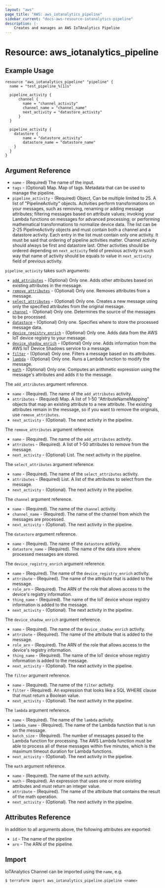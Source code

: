 ```yaml
---
layout: "aws"
page_title: "AWS: aws_iotanalytics_pipeline"
sidebar_current: "docs-aws-resource-iotanalytics-pipeline"
description: |-
    Creates and manages an AWS IoTAnalytics Pipeline
---
```


# Resource: aws_iotanalytics_pipeline

## Example Usage

```hcl
resource "aws_iotanalytics_pipeline" "pipeline" {
  name = "test_pipeline_%[1]s"
 
  pipeline_activity {
	  channel {
		name = "channel_activity"
		channel_name = "channel_name"
		next_activity = "datastore_activity"
	  }
  }

  pipeline_activity {
	datastore {
		name = "datastore_activity"
		datastore_name = "datastore_name"
	}
  }
}
```

## Argument Reference

* `name` - (Required) The name of the input.
* `tags` - (Optional) Map. Map of tags. Metadata that can be used to manage the pipeline.
* `pipeline_activity` - (Required) Object, Can be multiple limited to 25. A list of "PipelineActivity" objects. Activities perform transformations on your messages, such as removing, renaming or adding message attributes; filtering messages based on attribute values; invoking your Lambda functions on messages for advanced processing; or performing mathematical transformations to normalize device data. The list can be 2-25 PipelineActivity objects and must contain both a channel and a datastore activity. Each entry in the list must contain only one activity. It must be said that ordering of pipeline activities matter. Channel activity should always be first and datastore last. Other activities should be ordered depending on `next_activity` field of previous activity in such way that name of activity should be equals to value in `next_activity` field of previous activity.

`pipeline_activity` takes such arguments:

* [`add_attributes`](#add_attributes) - (Optional) Only one. Adds other attributes based on existing attributes in the message.
* [`remove_attributes`](#remove_attributes) - (Optional) Only one. Removes attributes from a message.
* [`select_attributes`](#select_attributes) - (Optional) Only one. Creates a new message using only the specified attributes from the original message.
* [`channel`](#channel) - (Optional) Only one. Determines the source of the messages to be processed.
* [`datastore`](#datastore) - (Optional) Only one. Specifies where to store the processed message data.
* [`device_registry_enrich`](#device_registry_enrich) - (Optional) Only one. Adds data from the AWS IoT device registry to your message.
* [`device_shadow_enrich`](#device_shadow_enrich) - (Optional) Only one. Adds information from the AWS IoT Device Shadows service to a message.
* [`filter`](#filter) - (Optional) Only one. Filters a message based on its attributes.
* [`lambda`](#lambda) - (Optional) Only one. Runs a Lambda function to modify the message.
* [`math`](#math) - (Optional) Only one. Computes an arithmetic expression using the message's attributes and adds it to the message.

<a name="add_attributes"><a/> The `add_attributes` argument reference.
* `name` - (Required). The name of the `add_attributes` activity.
* `attributes` - (Requied) Map. A list of 1-50 "AttributeNameMapping" objects that map an existing attribute to a new attribute. The existing attributes remain in the message, so if you want to remove the originals, use `remove_attributes`.
* `next_activity` - (Optional). The next activity in the pipeline.

<a name="remove_attributes"><a/> The `remove_attributes` argument reference.
* `name` - (Required). The name of the `add_attributes` activity.
* `attributes` - (Required). A list of 1-50 attributes to remove from the message.
* `next_activity` - (Optional) List. The next activity in the pipeline.

<a name="select_attributes"><a/> The `select_attributes` argument reference.
* `name` - (Required). The name of the `select_attributes` activity.
* `attributes` - (Required) List. A list of the attributes to select from the message.
* `next_activity` - (Optional). The next activity in the pipeline.

<a name="channel"><a/> The `channel` argument reference.
* `name` - (Required). The name of the `channel` activity.
* `channel_name` - (Required). The name of the channel from which the messages are processed.
* `next_activity` - (Optional). The next activity in the pipeline.

<a name="datastore"><a/> The `datastore` argument reference.
* `name` - (Required). The name of the `datastore` activity.
* `datastore_name` - (Required). The name of the data store where processed messages are stored.

<a name="device_registry_enrich"><a/> The `device_registry_enrich` argument reference.
* `name` - (Required). The name of the `device_registry_enrich` activity.
* `attribute` - (Required). The name of the attribute that is added to the message.
* `role_arn` - (Required). The ARN of the role that allows access to the device's registry information.
* `thing_name` - (Required). The name of the IoT device whose registry information is added to the message.
* `next_activity` - (Optional). The next activity in the pipeline.

<a name="device_shadow_enrich"><a/> The `device_shadow_enrich` argument reference.
* `name` - (Required). The name of the `device_shadow_enrich` activity.
* `attribute` - (Required). The name of the attribute that is added to the message.
* `role_arn` - (Required). The ARN of the role that allows access to the device's registry information.
* `thing_name` - (Required). The name of the IoT device whose registry information is added to the message.
* `next_activity` - (Optional). The next activity in the pipeline.

<a name="filter"><a/> The `filter` argument reference.
* `name` - (Required). The name of the `filter` activity.
* `filter` - (Required). An expression that looks like a SQL WHERE clause that must return a Boolean value.
* `next_activity` - (Optional). The next activity in the pipeline.

<a name="lambda"><a/> The `lambda` argument reference.
* `name` - (Required). The name of the `lambda` activity.
* `lambda_name` - (Required). The name of the Lambda function that is run on the message.
* `batch_size` - (Required). The number of messages passed to the Lambda function for processing. The AWS Lambda function must be able to process all of these messages within five minutes, which is the maximum timeout duration for Lambda functions.
* `next_activity` - (Optional). The next activity in the pipeline.

<a name="math"><a/> The `math` argument reference.
* `name` - (Required). The name of the `math` activity.
* `math` - (Required). An expression that uses one or more existing attributes and must return an integer value.
* `attribute` - (Required). The name of the attribute that contains the result of the math operation.
* `next_activity` - (Optional). The next activity in the pipeline.

## Attributes Reference

In addition to all arguments above, the following attributes are exported:

* `id` - The name of the pipeline
* `arn` - The ARN of the pipeline.

## Import

IoTAnalytics Channel can be imported using the `name`, e.g.

```
$ terraform import aws_iotanalytics_pipeline.pipeline <name>
```
